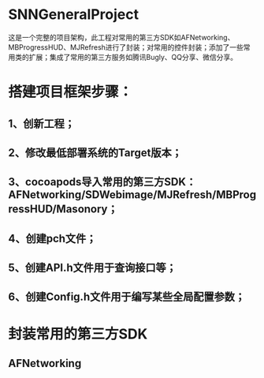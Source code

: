 # SNNGeneralProject
这是一个完整的项目架构，此工程对常用的第三方SDK如AFNetworking、MBProgressHUD、MJRefresh进行了封装；对常用的控件封装；添加了一些常用类的扩展；集成了常用的第三方服务如腾讯Bugly、QQ分享、微信分享。
# 搭建项目框架步骤：
## 1、创新工程；
## 2、修改最低部署系统的Target版本；
## 3、cocoapods导入常用的第三方SDK：AFNetworking/SDWebimage/MJRefresh/MBProgressHUD/Masonory；
## 4、创建pch文件；
## 5、创建API.h文件用于查询接口等；
## 6、创建Config.h文件用于编写某些全局配置参数；
# 封装常用的第三方SDK
## AFNetworking
